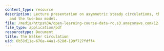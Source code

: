 ```yaml
---
content_type: resource
description: Lecture presentation on asymmetric steady circulations, the Walker circulation,
  and the two-box model.
file: /media/https%3A/open-learning-course-data-rc.s3.amazonaws.com/12-811-tropical-meteorology-spring-2011/6b58d11e676a44a1628d199f727fdff4_MIT12_811S11_lecture_13.pdf
file_type: application/pdf
resourcetype: Document
title: The Walker Circulation
uid: 6b58d11e-676a-44a1-628d-199f727fdff4
---
```

